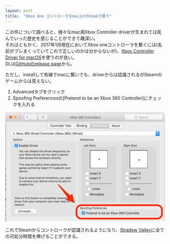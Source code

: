 ```yaml
---
layout: post
title:  "Xbox One コントローラをmac上のSteamで使う"
---
```


この件について調べると、様々なmac用Xbox Controller driverが生まれては死んでいった歴史を感じることができて趣深い。  
それはともかく、2017年1月現在においてXbox oneコントローラを繋ぐには(名前がブレまくっていてこれで正しいのかは分からないが)、[Xbox Controller Driver for macOS](https://github.com/360Controller/360Controller)を使うのが良い。  
DLは[GitHubのrelease page](https://github.com/360Controller/360Controller/releases)から。

ただし、installして有線でmacに繋いでも、driverからは認識されるがSteamのゲームからは見えない。

1. Advancedタブをクリック
1. Spoofing Preferencesの[Pretend to be an Xbox 360 Controller]にチェックを入れる

![xbox360controllers](/imgs/xboxone_controller_on_mac/xbox360controllers.png)

これでSteamからコントローラが認識されるようになり、[Stradew Valley](http://store.steampowered.com/app/413150/?l=japanese)に全ての可処分時間を捧げることができる。


